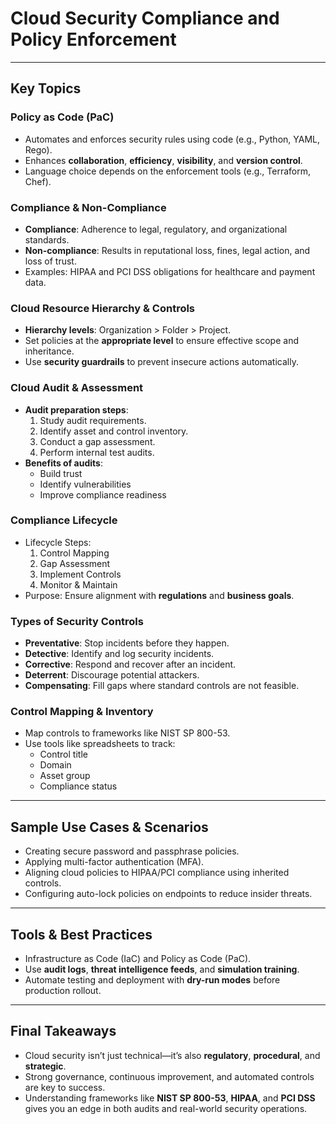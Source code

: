# Cloud Security Compliance and Policy Enforcement

---

## Key Topics

### Policy as Code (PaC)
- Automates and enforces security rules using code (e.g., Python, YAML, Rego).
- Enhances **collaboration**, **efficiency**, **visibility**, and **version control**.
- Language choice depends on the enforcement tools (e.g., Terraform, Chef).

### Compliance & Non-Compliance
- **Compliance**: Adherence to legal, regulatory, and organizational standards.
- **Non-compliance**: Results in reputational loss, fines, legal action, and loss of trust.
- Examples: HIPAA and PCI DSS obligations for healthcare and payment data.

### Cloud Resource Hierarchy & Controls
- **Hierarchy levels**: Organization > Folder > Project.
- Set policies at the **appropriate level** to ensure effective scope and inheritance.
- Use **security guardrails** to prevent insecure actions automatically.

### Cloud Audit & Assessment
- **Audit preparation steps**:
  1. Study audit requirements.
  2. Identify asset and control inventory.
  3. Conduct a gap assessment.
  4. Perform internal test audits.
- **Benefits of audits**:
  - Build trust
  - Identify vulnerabilities
  - Improve compliance readiness

### Compliance Lifecycle
- Lifecycle Steps:
  1. Control Mapping
  2. Gap Assessment
  3. Implement Controls
  4. Monitor & Maintain
- Purpose: Ensure alignment with **regulations** and **business goals**.

### Types of Security Controls
- **Preventative**: Stop incidents before they happen.
- **Detective**: Identify and log security incidents.
- **Corrective**: Respond and recover after an incident.
- **Deterrent**: Discourage potential attackers.
- **Compensating**: Fill gaps where standard controls are not feasible.

### Control Mapping & Inventory
- Map controls to frameworks like NIST SP 800-53.
- Use tools like spreadsheets to track:
  - Control title
  - Domain
  - Asset group
  - Compliance status

---

## Sample Use Cases & Scenarios
- Creating secure password and passphrase policies.
- Applying multi-factor authentication (MFA).
- Aligning cloud policies to HIPAA/PCI compliance using inherited controls.
- Configuring auto-lock policies on endpoints to reduce insider threats.

---

## Tools & Best Practices
- Infrastructure as Code (IaC) and Policy as Code (PaC).
- Use **audit logs**, **threat intelligence feeds**, and **simulation training**.
- Automate testing and deployment with **dry-run modes** before production rollout.

---

## Final Takeaways
- Cloud security isn’t just technical—it’s also **regulatory**, **procedural**, and **strategic**.
- Strong governance, continuous improvement, and automated controls are key to success.
- Understanding frameworks like **NIST SP 800-53**, **HIPAA**, and **PCI DSS** gives you an edge in both audits and real-world security operations.

